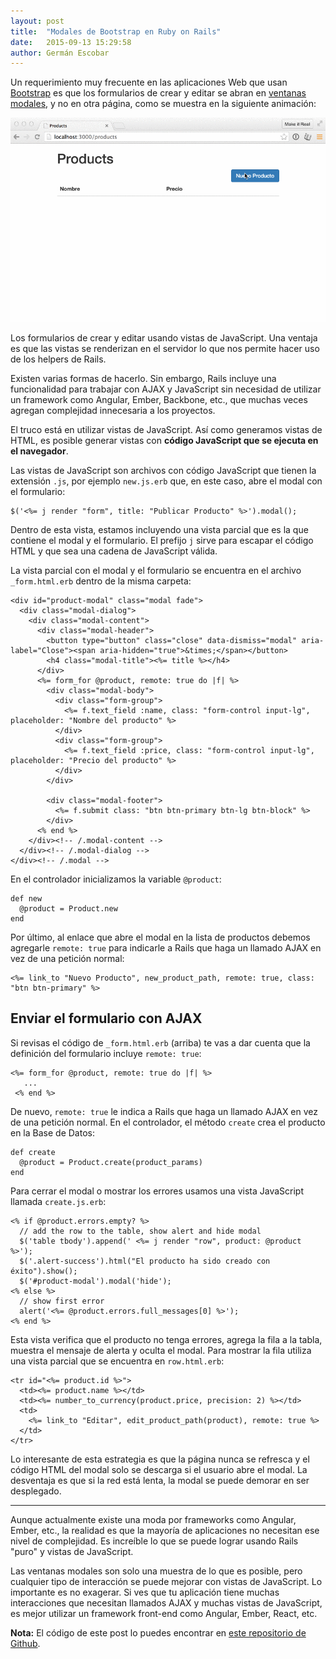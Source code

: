 ```yaml
---
layout: post
title:  "Modales de Bootstrap en Ruby on Rails"
date:   2015-09-13 15:29:58
author: Germán Escobar
---
```


Un requerimiento muy frecuente en las aplicaciones Web que usan [Bootstrap](http://getbootstrap.com/) es que los formularios de crear y editar se abran en [ventanas modales](http://getbootstrap.com/javascript/#modals), y no en otra página, como se muestra en la siguiente animación:

<img src="/images/products-modals.gif" alt="Products" class="photo">

<p class="photo-description">Los formularios de crear y editar usando vistas de JavaScript. Una ventaja es que las vistas se renderizan en el servidor lo que nos permite hacer uso de los helpers de Rails.</p>


Existen varias formas de hacerlo. Sin embargo, Rails incluye una funcionalidad para trabajar con AJAX y JavaScript sin necesidad de utilizar un framework como Angular, Ember, Backbone, etc., que muchas veces agregan complejidad innecesaria a los proyectos.

El truco está en utilizar vistas de JavaScript. Así como generamos vistas de HTML, es posible generar vistas con **código JavaScript que se ejecuta en el navegador**.

Las vistas de JavaScript son archivos con código JavaScript que tienen la extensión `.js`, por ejemplo `new.js.erb` que, en este caso, abre el modal con el formulario:

<pre><code class="overflow erb">$('<%= j render "form", title: "Publicar Producto" %>').modal();</code></pre>

Dentro de esta vista, estamos incluyendo una vista parcial que es la que contiene el modal y el formulario. El prefijo `j` sirve para escapar el código HTML y que sea una cadena de JavaScript válida.

La vista parcial con el modal y el formulario se encuentra en el archivo `_form.html.erb` dentro de la misma carpeta:

<pre><code class="overflow erb">&lt;div id=&quot;product-modal&quot; class=&quot;modal fade&quot;&gt;
  &lt;div class=&quot;modal-dialog&quot;&gt;
    &lt;div class=&quot;modal-content&quot;&gt;
      &lt;div class=&quot;modal-header&quot;&gt;
        &lt;button type=&quot;button&quot; class=&quot;close&quot; data-dismiss=&quot;modal&quot; aria-label=&quot;Close&quot;&gt;&lt;span aria-hidden=&quot;true&quot;&gt;&amp;times;&lt;/span&gt;&lt;/button&gt;
        &lt;h4 class=&quot;modal-title&quot;&gt;&lt;%= title %&gt;&lt;/h4&gt;
      &lt;/div&gt;
      &lt;%= form_for @product, remote: true do |f| %&gt;
        &lt;div class=&quot;modal-body&quot;&gt;
          &lt;div class=&quot;form-group&quot;&gt;
            &lt;%= f.text_field :name, class: &quot;form-control input-lg&quot;, placeholder: &quot;Nombre del producto&quot; %&gt;
          &lt;/div&gt;
          &lt;div class=&quot;form-group&quot;&gt;
            &lt;%= f.text_field :price, class: &quot;form-control input-lg&quot;, placeholder: &quot;Precio del producto&quot; %&gt;
          &lt;/div&gt;
        &lt;/div&gt;

        &lt;div class=&quot;modal-footer&quot;&gt;
          &lt;%= f.submit class: &quot;btn btn-primary btn-lg btn-block&quot; %&gt;
        &lt;/div&gt;
      &lt;% end %&gt;
    &lt;/div&gt;&lt;!-- /.modal-content --&gt;
  &lt;/div&gt;&lt;!-- /.modal-dialog --&gt;
&lt;/div&gt;&lt;!-- /.modal --&gt;</code></pre>

En el controlador inicializamos la variable `@product`:

<pre><code class="overflow ruby">def new
  @product = Product.new
end</code></pre>

Por último, al enlace que abre el modal en la lista de productos debemos agregarle `remote: true` para indicarle a Rails que haga un llamado AJAX en vez de una petición normal:

<pre><code class="overflow erb">&lt;%= link_to &quot;Nuevo Producto&quot;, new_product_path, remote: true, class: &quot;btn btn-primary&quot; %&gt;</code></pre>

## Enviar el formulario con AJAX

Si revisas el código de `_form.html.erb` (arriba) te vas a dar cuenta que la definición del formulario incluye `remote: true`:

<pre><code class="overflow erb">&lt;%= form_for @product, remote: true do |f| %&gt;
   ...
 &lt;% end %&gt;</code></pre>

De nuevo, `remote: true` le indica a Rails que haga un llamado AJAX en vez de una petición normal. En el controlador, el método `create` crea el producto en la Base de Datos:

<pre><code class="overflow ruby">def create
  @product = Product.create(product_params)
end</code></pre>

Para cerrar el modal o mostrar los errores usamos una vista JavaScript llamada `create.js.erb`:

<pre><code class="overflow erb">&lt;% if @product.errors.empty? %&gt;
  // add the row to the table, show alert and hide modal
  $(&#39;table tbody&#39;).append(&#39; &lt;%= j render &quot;row&quot;, product: @product %&gt;&#39;);
  $(&#39;.alert-success&#39;).html(&quot;El producto ha sido creado con &#233;xito&quot;).show();
  $(&#39;#product-modal&#39;).modal(&#39;hide&#39;);
&lt;% else %&gt;
  // show first error
  alert(&#39;&lt;%= @product.errors.full_messages[0] %&gt;&#39;);
&lt;% end %&gt;</code></pre>

Esta vista verifica que el producto no tenga errores, agrega la fila a la tabla, muestra el mensaje de alerta y oculta el modal. Para mostrar la fila utiliza una vista parcial que se encuentra en `row.html.erb`:

<pre><code class="overflow erb">&lt;tr id=&quot;&lt;%= product.id %&gt;&quot;&gt;
  &lt;td&gt;&lt;%= product.name %&gt;&lt;/td&gt;
  &lt;td&gt;&lt;%= number_to_currency(product.price, precision: 2) %&gt;&lt;/td&gt;
  &lt;td&gt;
    &lt;%= link_to &quot;Editar&quot;, edit_product_path(product), remote: true %&gt;
  &lt;/td&gt;
&lt;/tr&gt;</code></pre>

Lo interesante de esta estrategia es que la página nunca se refresca y el código HTML del modal solo se descarga si el usuario abre el modal. La desventaja es que si la red está lenta, la modal se puede demorar en ser desplegado.

---

Aunque actualmente existe una moda por frameworks como Angular, Ember, etc., la realidad es que la mayoría de aplicaciones no necesitan ese nivel de complejidad. Es increíble lo que se puede lograr usando Rails "puro" y vistas de JavaScript. 

Las ventanas modales son solo una muestra de lo que es posible, pero cualquier tipo de interacción se puede mejorar con vistas de JavaScript. Lo importante es no exagerar. Si ves que tu aplicación tiene muchas interacciones que necesitan llamados AJAX y muchas vistas de JavaScript, es mejor utilizar un framework front-end como Angular, Ember, React, etc.

**Nota:** El código de este post lo puedes encontrar en [este repositorio de Github](https://github.com/germanescobar/rails-bootstrap-modals).